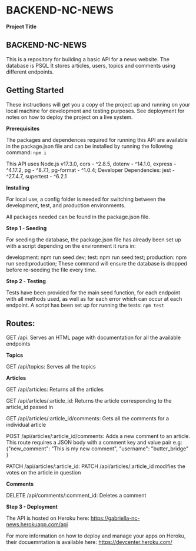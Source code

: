 # BACKEND-NC-NEWS

**Project Title**

## BACKEND-NC-NEWS

This is a repository for building a basic API for a news website. The database is PSQL It stores articles, users, topics and comments using different endpoints.

## Getting Started

These instructions will get you a copy of the project up and running on your local machine for development and testing purposes. See deployment for notes on how to deploy the project on a live system.

**Prerequisites**

The packages and dependences required for running this API are available in the package.json file and can be installed by running the following command: `npm i`

This API uses Node.js v17.3.0, cors - ^2.8.5, dotenv - ^14.1.0, express - ^4.17.2, pg - ^8.7.1, pg-format - ^1.0.4; Developer Dependencies: jest - ^27.4.7, supertest - ^6.2.1

**Installing**

For local use, a config folder is needed for switching between the development, test, and production environments.

All packages needed can be found in the package.json file.

**Step 1 - Seeding**

For seeding the database, the package.json file has already been set up with a script depending on the environment it runs in:

development: npm run seed:dev;
test: npm run seed:test;
production: npm run seed:production;
These command will ensure the database is dropped before re-seeding the file every time.

**Step 2 - Testing**

Tests have been provided for the main seed function, for each endpoint with all methods used, as well as for each error which can occur at each endpoint. A script has been set up for running the tests: `npm test`

## Routes:

GET /api: Serves an HTML page with documentation for all the available endpoints

**Topics**

GET /api/topics: Serves all the topics

**Articles**

GET /api/articles: Returns all the articles

GET /api/articles/:article_id: Returns the article corresponding to the article_id passed in

GET /api/articles/:article_id/comments: Gets all the comments for a individual article

POST /api/articles/:article_id/comments: Adds a new comment to an article. This route requires a JSON body with a comment key and value pair e.g: {"new_comment": "This is my new comment", "username": "butter_bridge" }

PATCH /api/articles/:article_id: PATCH /api/articles/:article_id modifies the votes on the article in question

**Comments**

DELETE /api/comments/:comment_id: Deletes a comment

**Step 3 - Deployment**

The API is hosted on Heroku here: https://gabriella-nc-news.herokuapp.com/api

For more information on how to deploy and manage your apps on Heroku, their docuemntation is available here: https://devcenter.heroku.com/
